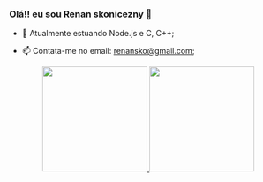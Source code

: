 ### Olá!! eu sou Renan skonicezny 👋

- 🌱 Atualmente estuando Node.js e C, C++;

- 📫 Contata-me no email: renansko@gmail.com;

<div align="center">
  <a href="https://github.com/renansko">
  <img height="190em" src="https://github-readme-stats.vercel.app/api?username=renansko&show_icons=true&theme=dark&include_all_commits=true&count_private=true"/>
  <img height="190em" src="https://github-readme-stats.vercel.app/api/top-langs/?username=renansko&layout=compact&langs_count=7&theme=dark"/>
</div>
